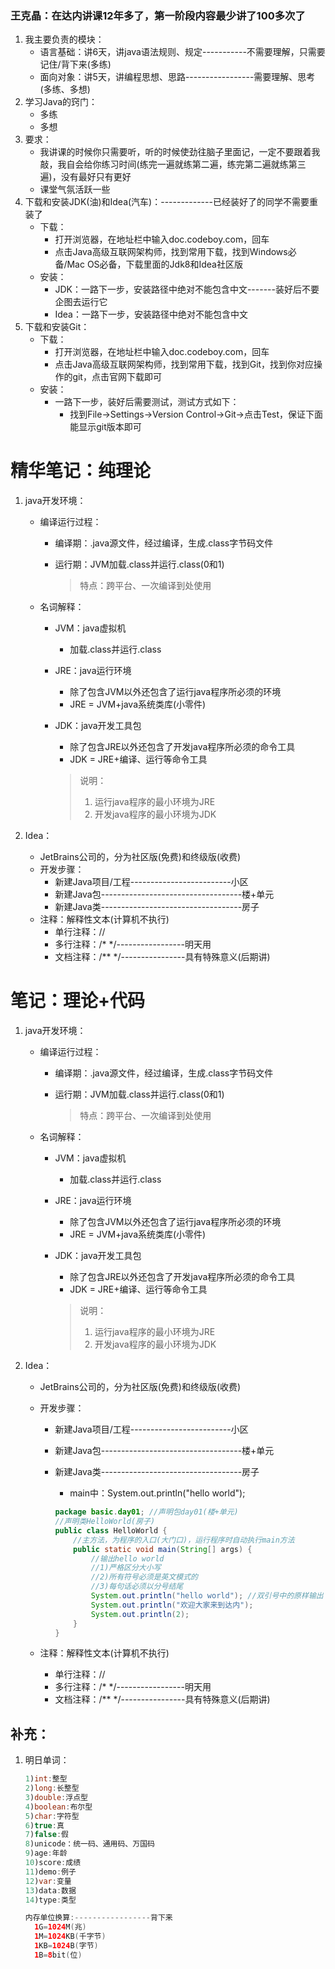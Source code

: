 ### 王克晶：在达内讲课12年多了，第一阶段内容最少讲了100多次了

1. 我主要负责的模块：
   - 语言基础：讲6天，讲java语法规则、规定-----------不需要理解，只需要记住/背下来(多练)
   - 面向对象：讲5天，讲编程思想、思路-----------------需要理解、思考(多练、多想)
2. 学习Java的窍门：
   - 多练
   - 多想
3. 要求：
   - 我讲课的时候你只需要听，听的时候使劲往脑子里面记，一定不要跟着我敲，我自会给你练习时间(练完一遍就练第二遍，练完第二遍就练第三遍)，没有最好只有更好
   - 课堂气氛活跃一些
4. 下载和安装JDK(油)和Idea(汽车)：-------------已经装好了的同学不需要重装了
   - 下载：
     - 打开浏览器，在地址栏中输入doc.codeboy.com，回车
     - 点击Java高级互联网架构师，找到常用下载，找到Windows必备/Mac OS必备，下载里面的Jdk8和Idea社区版
   - 安装：
     - JDK：一路下一步，安装路径中绝对不能包含中文-------装好后不要企图去运行它
     - Idea：一路下一步，安装路径中绝对不能包含中文
5. 下载和安装Git：
   - 下载：
     - 打开浏览器，在地址栏中输入doc.codeboy.com，回车
     - 点击Java高级互联网架构师，找到常用下载，找到Git，找到你对应操作的git，点击官网下载即可
   - 安装：
     - 一路下一步，装好后需要测试，测试方式如下：
       - 找到File->Settings->Version Control->Git->点击Test，保证下面能显示git版本即可



# 精华笔记：纯理论

1. java开发环境：

   - 编译运行过程：

     - 编译期：.java源文件，经过编译，生成.class字节码文件

     - 运行期：JVM加载.class并运行.class(0和1)

       > 特点：跨平台、一次编译到处使用

   - 名词解释：

     - JVM：java虚拟机

       - 加载.class并运行.class

     - JRE：java运行环境

       - 除了包含JVM以外还包含了运行java程序所必须的环境
       - JRE = JVM+java系统类库(小零件)

     - JDK：java开发工具包

       - 除了包含JRE以外还包含了开发java程序所必须的命令工具
       - JDK = JRE+编译、运行等命令工具

       > 说明：
       >
       > 1. 运行java程序的最小环境为JRE
       > 2. 开发java程序的最小环境为JDK

2. Idea：

   - JetBrains公司的，分为社区版(免费)和终级版(收费)
   - 开发步骤：
     - 新建Java项目/工程-------------------------小区
     - 新建Java包-----------------------------------楼+单元
     - 新建Java类-----------------------------------房子
   - 注释：解释性文本(计算机不执行)
     - 单行注释：//
     - 多行注释：/*     */-----------------明天用
     - 文档注释：/**    */----------------具有特殊意义(后期讲)



# 笔记：理论+代码

1. java开发环境：

   - 编译运行过程：

     - 编译期：.java源文件，经过编译，生成.class字节码文件

     - 运行期：JVM加载.class并运行.class(0和1)

       > 特点：跨平台、一次编译到处使用

   - 名词解释：

     - JVM：java虚拟机

       - 加载.class并运行.class

     - JRE：java运行环境

       - 除了包含JVM以外还包含了运行java程序所必须的环境
       - JRE = JVM+java系统类库(小零件)

     - JDK：java开发工具包

       - 除了包含JRE以外还包含了开发java程序所必须的命令工具
       - JDK = JRE+编译、运行等命令工具

       > 说明：
       >
       > 1. 运行java程序的最小环境为JRE
       > 2. 开发java程序的最小环境为JDK

2. Idea：

   - JetBrains公司的，分为社区版(免费)和终级版(收费)

   - 开发步骤：

     - 新建Java项目/工程-------------------------小区

     - 新建Java包-----------------------------------楼+单元

     - 新建Java类-----------------------------------房子

       - main中：System.out.println("hello world");

       ```java
       package basic.day01; //声明包day01(楼+单元)
       //声明类HelloWorld(房子)
       public class HelloWorld {
           //主方法，为程序的入口(大门口)，运行程序时自动执行main方法
           public static void main(String[] args) {
               //输出hello world
               //1)严格区分大小写
               //2)所有符号必须是英文模式的
               //3)每句话必须以分号结尾
               System.out.println("hello world"); //双引号中的原样输出
               System.out.println("欢迎大家来到达内");
               System.out.println(2);
           }
       }
       ```
     
   - 注释：解释性文本(计算机不执行)
   
     - 单行注释：//
     - 多行注释：/*     */-----------------明天用
     - 文档注释：/**    */----------------具有特殊意义(后期讲)



## 补充：

1. 明日单词：

   ```java
   1)int:整型
   2)long:长整型
   3)double:浮点型
   4)boolean:布尔型
   5)char:字符型
   6)true:真 
   7)false:假
   8)unicode：统一码、通用码、万国码
   9)age:年龄
   10)score:成绩
   11)demo:例子
   12)var:变量
   13)data:数据
   14)type:类型
   
   内存单位换算:-----------------背下来
     1G=1024M(兆)
     1M=1024KB(千字节)
     1KB=1024B(字节)
     1B=8bit(位)
   ```